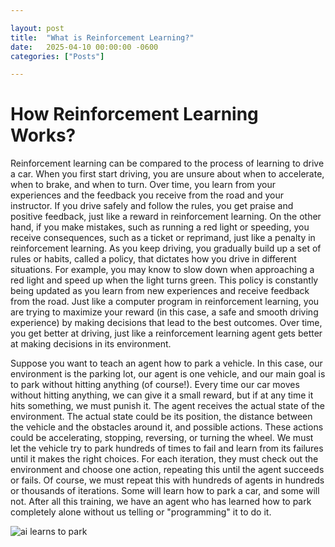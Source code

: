 ```yaml
---

layout: post
title:  "What is Reinforcement Learning?"
date:   2025-04-10 00:00:00 -0600
categories: ["Posts"] 

---
```


# How Reinforcement Learning Works? 

Reinforcement learning can be compared to the process of learning to drive a car. When you first start driving, you are unsure about when to accelerate, when to brake, and when to turn. Over time, you learn from your experiences and the feedback you receive from the road and your instructor. If you drive safely and follow the rules, you get praise and positive feedback, just like a reward in reinforcement learning. On the other hand, if you make mistakes, such as running a red light or speeding, you receive consequences, such as a ticket or reprimand, just like a penalty in reinforcement learning. As you keep driving, you gradually build up a set of rules or habits, called a policy, that dictates how you drive in different situations. For example, you may know to slow down when approaching a red light and speed up when the light turns green. This policy is constantly being updated as you learn from new experiences and receive feedback from the road. Just like a computer program in reinforcement learning, you are trying to maximize your reward (in this case, a safe and smooth driving experience) by making decisions that lead to the best outcomes. Over time, you get better at driving, just like a reinforcement learning agent gets better at making decisions in its environment.

Suppose you want to teach an agent how to park a vehicle. In this case, our environment is the parking lot, our agent is one vehicle, and our main goal is to park without hitting anything (of course!). Every time our car moves without hitting anything, we can give it a small reward, but if at any time it hits something, we must punish it. The agent receives the actual state of the environment. The actual state could be its position, the distance between the vehicle and the obstacles around it, and possible actions. These actions could be accelerating, stopping, reversing, or turning the wheel. We must let the vehicle try to park hundreds of times to fail and learn from its failures until it makes the right choices. For each iteration, they must check out the environment and choose one action, repeating this until the agent succeeds or fails. Of course, we must repeat this with hundreds of agents in hundreds or thousands of iterations. Some will learn how to park a car, and some will not. After all this training, we have an agent who has learned how to park completely alone without us telling or "programming" it to do it.

![ai learns to park](https://mlgstorageaccount.blob.core.windows.net/images/8E375F358A15BED22EBE1A08431105CA.gif)